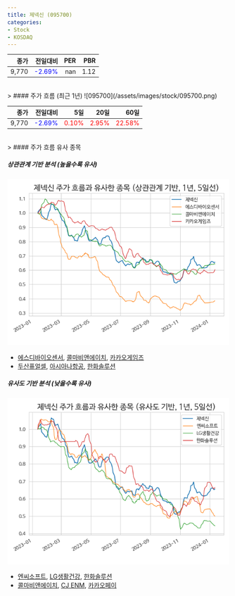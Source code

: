 ```yaml
---
title: 제넥신 (095700)
categories:
- Stock
- KOSDAQ
---
```


|종가|전일대비|PER|PBR|
|---:|-------:|--:|---:|
|9,770|<span style="color: blue">-2.69%</span>|nan|1.12|

<!-- more -->
<br>
> #### 주가 흐름 (최근 1년)
![095700](/assets/images/stock/095700.png)

|종가|전일대비|5일|20일|60일|
|---:|-------:|--:|---:|---:|
|9,770|<span style="color: blue">-2.69%</span>|<span style="color: red">0.10%</span>|<span style="color: red">2.95%</span>|<span style="color: red">22.58%</span>|

<br>
> #### 주가 흐름 유사 종목

##### 상관관계 기반 분석 (높을수록 유사)
![095700](/assets/images/stock/095700_corr.png)
- [에스디바이오센서](/137310/), [콜마비앤에이치](/200130/), [카카오게임즈](/293490/)
- [두산퓨얼셀](/336260/), [아시아나항공](/020560/), [한화솔루션](/009830/)

##### 유사도 기반 분석 (낮을수록 유사)	
![095700](/assets/images/stock/095700_sim.png)
- [엔씨소프트](/036570/), [LG생활건강](/051900/), [한화솔루션](/009830/)
- [콜마비앤에이치](/200130/), [CJ ENM](/035760/), [카카오페이](/377300/)